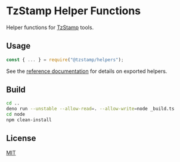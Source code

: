 # TzStamp Helper Functions

Helper functions for [TzStamp] tools.

## Usage

```js
const { ... } = require("@tzstamp/helpers");
```

See the [reference documentation] for details on exported helpers.

## Build

```sh
cd ..
deno run --unstable --allow-read=. --allow-write=node _build.ts
cd node
npm clean-install
```

## License

[MIT](../license.txt)

[TzStamp]: https://tzstamp.io
[reference documentation]: https://doc.deno.land/https/gitlab.com/tzstamp/helpers/raw/0.2.0/src/mod.ts
